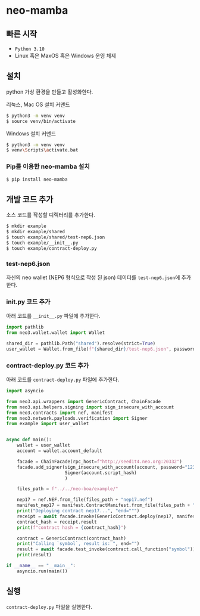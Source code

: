 # neo-mamba

## 빠른 시작
- `Python 3.10`
- Linux 혹은 MaxOS 혹은 Windows 운영 체제
## 설치
python 가상 환경을 만들고 활성화한다. 

리눅스, Mac OS 설치 커맨드
```sh
$ python3 -m venv venv
$ source venv/bin/activate
```
Windows 설치 커맨드
```sh
$ python3 -m venv venv
$ venv\Scripts\activate.bat
```
### Pip를 이용한 neo-mamba 설치 
```sh
$ pip install neo-mamba
```
## 개발 코드 추가
소스 코드를 작성할 디렉터리를 추가한다.
```sh
$ mkdir example
$ mkdir example/shared
$ touch example/shared/test-nep6.json
$ touch example/__init__.py
$ touch example/contract-deploy.py
```
### test-nep6.json 
자신의 neo wallet (NEP6 형식으로 작성 된 json) 데이터를 `test-nep6.json`에 추가한다.

### __init__.py 코드 추가
아래 코드를 `__init__.py` 파일에 추가한다.
```python
import pathlib
from neo3.wallet.wallet import Wallet

shared_dir = pathlib.Path("shared").resolve(strict=True)
user_wallet = Wallet.from_file(f"{shared_dir}/test-nep6.json", passwords=["1234"])

```
### contract-deploy.py 코드 추가
아래 코드를 `contract-deploy.py` 파일에 추가한다.
```python
import asyncio

from neo3.api.wrappers import GenericContract, ChainFacade
from neo3.api.helpers.signing import sign_insecure_with_account
from neo3.contracts import nef, manifest
from neo3.network.payloads.verification import Signer
from example import user_wallet


async def main():
    wallet = user_wallet
    account = wallet.account_default

    facade = ChainFacade(rpc_host=f"http://seed1t4.neo.org:20332")
    facade.add_signer(sign_insecure_with_account(account, password="1234"),
                      Signer(account.script_hash)
                      )

    files_path = f"../../neo-boa/example/"

    nep17 = nef.NEF.from_file(files_path + "nep17.nef")
    manifest_nep17 = manifest.ContractManifest.from_file(files_path + "nep17.manifest.json")
    print("Deploying contract nep17...", "end=""")
    receipt = await facade.invoke(GenericContract.deploy(nep17, manifest_nep17))
    contract_hash = receipt.result
    print(f"contract hash = {contract_hash}")

    contract = GenericContract(contract_hash)
    print("Calling `symbol`, result is: ", end="")
    result = await facade.test_invoke(contract.call_function("symbol"))
    print(result)

if __name__ == "__main__":
    asyncio.run(main())
```

## 실행
`contract-deploy.py` 파일을 실행한다.
